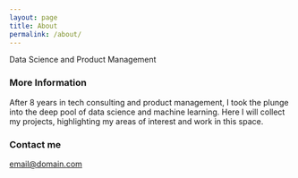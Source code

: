 ```yaml
---
layout: page
title: About
permalink: /about/
---
```


Data Science and Product Management 

### More Information

After 8 years in tech consulting and product management, I took the plunge into the deep pool of data science and machine learning. 
Here I will collect my projects, highlighting my areas of interest and work in this space. 

### Contact me

[email@domain.com](mailto:email@domain.com)
